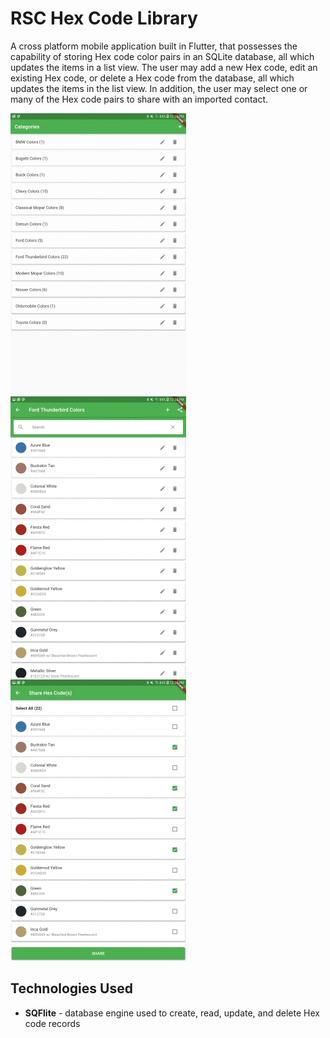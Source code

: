 # RSC Hex Code Library
A cross platform mobile application built in Flutter, that possesses the capability of storing Hex code color pairs in an SQLite database, all which updates the items in a list view. The user may add a new Hex code, edit an existing Hex code, or delete a Hex code from the database, all which updates the items in the list view. In addition, the user may select one or many of the Hex code pairs to share with an imported contact.

![Category Management](images/categories.jpg?raw=true "Creating, Editing, and Deleting Categories")
![Hex Code Management](images/hex_codes.jpg?raw=true "Creating, Editing, and Deleting Hex Codes")
![Hex Code Filtering and Sharing](images/sharing.jpg?raw=true "Filtering and Sharing Hex Codes")

## Technologies Used
* **SQFlite** - database engine used to create, read, update, and delete Hex code records
